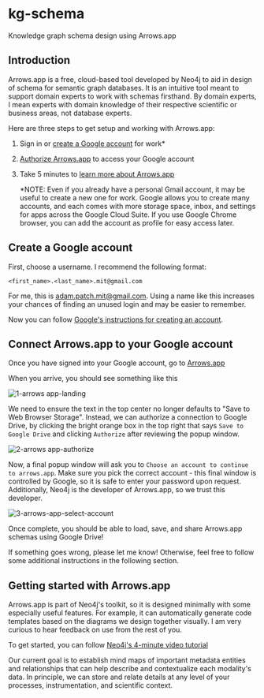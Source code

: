 # kg-schema
Knowledge graph schema design using Arrows.app


## Introduction

Arrows.app is a free, cloud-based tool developed by Neo4j to aid in design of schema for semantic graph databases. It is an intuitive tool meant to support domain experts to work with schemas firsthand. By domain experts, I mean experts with domain knowledge of their respective scientific or business areas, not database experts.

Here are three steps to get setup and working with Arrows.app:

1.  Sign in or [create a Google account](#Create-a-Google-account) for work*

2.  [Authorize Arrows.app](#Connect-Arrows.app-to-your-Google-account) to access your Google account

3. Take 5 minutes to [learn more about Arrows.app](#Getting-started-with-Arrows.app)

	*NOTE: Even if you already have a personal Gmail account, it may be useful to create a new one for work. Google allows you to create many accounts, and each comes with more storage space, inbox, and settings for apps across the Google Cloud Suite. If you use Google Chrome browser, you can add the account as profile for easy access later.

## Create a Google account

First, choose a username. I recommend the following format:

	<first_name>.<last_name>.mit@gmail.com

For me, this is [adam.patch.mit@gmail.com](mailto:adam.patch.mit@gmail.com). Using a name like this increases your chances of finding an unused login and may be easier to remember.

Now you can follow [Google's instructions for creating an account](https://support.google.com/accounts/answer/27441?hl=en).

## Connect Arrows.app to your Google account

Once you have signed into your Google account, go to [Arrows.app](https://arrows.app/)

When you arrive, you should see something like this

![1-arrows app-landing](https://user-images.githubusercontent.com/50635885/218544012-38f07ae1-a173-4bc2-8e44-669a57186e1d.PNG)

We need to ensure the text in the top center no longer defaults to "Save to Web Browser Storage". Instead, we can authorize a connection to Google Drive, by clicking the bright orange box in the top right that says `Save to Google Drive` and clicking `Authorize` after reviewing the popup window.

![2-arrows app-authorize](https://user-images.githubusercontent.com/50635885/218544011-1289852a-8d80-4863-92b6-efd06269758a.PNG)

Now, a final popup window will ask you to `Choose an account to continue to arrows.app`. Make sure you pick the correct account - this final window is controlled by Google, so it is safe to enter your password upon request. Additionally, Neo4j is the developer of Arrows.app, so we trust this developer.

![3-arrows-app-select-account](https://user-images.githubusercontent.com/50635885/218549834-4e026524-60ce-4238-9b37-7c7ec998a333.PNG)

Once complete, you should be able to load, save, and share Arrows.app schemas using Google Drive! 

If something goes wrong, please let me know! Otherwise, feel free to follow some additional instructions in the following section.

## Getting started with Arrows.app

Arrows.app is part of Neo4j's toolkit, so it is designed minimally with some especially useful features. For example, it can automatically generate code templates based on the diagrams we design together visually. I am very curious to hear feedback on use from the rest of you.

To get started, you can follow [Neo4j's 4-minute video tutorial](https://www.youtube.com/watch?v=ZHJ-BrKJ8A4)

Our current goal is to establish mind maps of important metadata entities and relationships that can help describe and contextualize each modality's data. In principle, we can store and relate details at any level of your processes, instrumentation, and scientific context.
